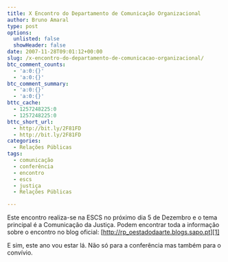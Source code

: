 ```yaml
---
title: X Encontro do Departamento de Comunicação Organizacional
author: Bruno Amaral
type: post
options:
  unlisted: false
  showHeader: false
date: 2007-11-28T09:01:12+00:00
slug: /x-encontro-do-departamento-de-comunicacao-organizacional/
btc_comment_counts:
  - 'a:0:{}'
  - 'a:0:{}'
btc_comment_summary:
  - 'a:0:{}'
  - 'a:0:{}'
bttc_cache:
  - 1257248225:0
  - 1257248225:0
bttc_short_url:
  - http://bit.ly/2F81FD
  - http://bit.ly/2F81FD
categories:
  - Relações Públicas
tags:
  - comunicação
  - conferência
  - encontro
  - escs
  - justiça
  - Relações Públicas

---
```

Este encontro realiza-se na ESCS no próximo dia 5 de Dezembro e o tema principal é a Comunicação da Justiça. Podem encontrar toda a informação sobre o encontro no blog oficial: [http://rp_oestadodaarte.blogs.sapo.pt][1]

E sim, este ano vou estar lá. Não só para a conferência mas também para o convívio.

 [1]: http://rp_oestadodaarte.blogs.sapo.pt/